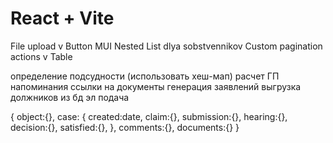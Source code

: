 # React + Vite

File upload v Button MUI
Nested List dlya sobstvennikov
Custom pagination actions v Table

определение подсудности (использовать хеш-мап)
расчет ГП
напоминания
ссылки на документы
генерация заявлений
выгрузка должников из бд
эл подача

{
object:{},
case:
{
created:date,
claim:{},
submission:{},
hearing:{},
decision:{},
satisfied:{},
},
comments:{},
documents:{}
}
